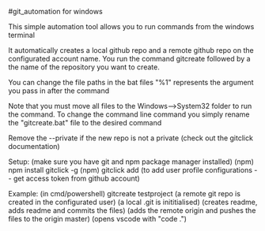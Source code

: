 #git_automation for windows

This simple automation tool allows you to run commands from the windows terminal 

It automatically creates a local github repo and a remote github repo on the configurated account name.
You run the command gitcreate followed by a the name of the repository you want to create.

You can change the file paths in the bat files
"%1" represents the argument you pass in after the command

Note that you must move all files to the Windows-->System32 folder to run the command.
To change the command line command you simply rename the "gitcreate.bat" file to the desired command

Remove the --private if the new repo is not a private (check out the gitclick documentation)

Setup:
(make sure you have git and npm package manager installed)
(npm) npm install gitclick -g 
(npm) gitclick add (to add user profile configurations -- get access token from github account)

Example:
(in cmd/powershell)
    gitcreate testproject
    (a remote git repo is created in the configurated user)
    (a local .git is inititialised)
    (creates readme, adds readme and commits the files)
    (adds the remote origin and pushes the files to the origin master)
    (opens vscode with "code .")
